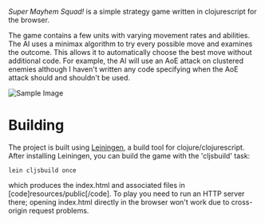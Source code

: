*Super Mayhem Squad!* is a simple strategy game written in clojurescript for the browser.

The game contains a few units with varying movement rates and abilities. The AI uses a minimax algorithm to try every possible move and examines the outcome. This allows it to automatically choose the best move without additional code. For example, the AI will use an AoE attack on clustered enemies although I haven't written any code specifying when the AoE attack should and shouldn't be used.

![Sample Image](http://i.imgur.com/qfwHRAL.png)

# Building

The project is built using [Leiningen](http://leiningen.org/), a build tool for clojure/clojurescript.  After installing Leiningen, you can build the game with the 'cljsbuild' task:

    lein cljsbuild once

which produces the index.html and associated files in [code]resources/public[/code]. To play you need to run an HTTP server there; opening index.html directly in the browser won't work due to cross-origin request problems.
